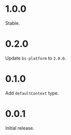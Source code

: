 # 1.0.0
Stable.

# 0.2.0
Update `bs-platform` to `3.0.0`.

# 0.1.0
Add `defaultContext` type.

# 0.0.1
Initial release.
